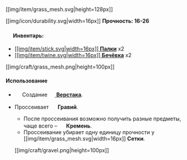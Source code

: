 [[img/item/grass_mesh.svg|height=128px]]

[[img/icon/durability.svg|width=16px]] **Прочность: 16-26**

#### <img src="https://gamepedia.cursecdn.com/minecraft_gamepedia/1/13/Player_Head.png" width="16"> **Инвентарь**:

- [[[img/item/stick.svg|width=16px]] **Палки**](https://github.com/SoSeDiK-Universe/Wiki/wiki/Палки) x2
- [[[img/item/twine.svg|width=16px]] **Бечёвка**](https://github.com/SoSeDiK-Universe/Wiki/wiki/Бечёвка) x2

[[img/craft/grass_mesh.png|height=100px]]

#### Использование
- <img src="https://gamepedia.cursecdn.com/minecraft_gamepedia/1/13/Player_Head.png" width="16"> Создание [<img src="https://gamepedia.cursecdn.com/minecraft_gamepedia/0/07/Crafting_Table_JE4.png" width="16"> **Верстака**](https://github.com/SoSeDiK-Universe/Wiki/wiki/Верстак).
- Проссеивает <img src="https://gamepedia.cursecdn.com/minecraft_gamepedia/7/73/Gravel_JE5_BE3.png" width="16"> **Гравий**.
  - После проссеивания возможно получить разные предметы, чаще всего – <img src="https://gamepedia.cursecdn.com/minecraft_gamepedia/a/aa/Flint_JE2_BE2.png" width="16"> **Кремень**.
  - Проссеивание убирает одну единицу прочности у [[img/item/grass_mesh.svg|width=16px]] **Сетки**.

  [[img/craft/gravel.png|height=100px]]